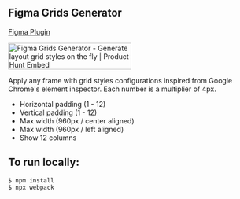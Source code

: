 ## Figma Grids Generator
[Figma Plugin](https://www.figma.com/community/plugin/841313026689642442/Grids-Generator)

<a href="https://www.producthunt.com/posts/figma-grids-generator?utm_source=badge-top-post-badge&utm_medium=badge&utm_souce=badge-figma-grids-generator" target="_blank"><img src="https://api.producthunt.com/widgets/embed-image/v1/top-post-badge.svg?post_id=203815&theme=light&period=daily" alt="Figma Grids Generator - Generate layout grid styles on the fly | Product Hunt Embed" style="width: 250px; height: 54px;" width="250px" height="54px" /></a>


Apply any frame with grid styles configurations inspired from Google Chrome's element inspector. Each number is a multiplier of 4px.

- Horizontal padding (1 - 12)
- Vertical padding (1 - 12)
- Max width (960px / center aligned)
- Max width (960px / left aligned)
- Show 12 columns

## To run locally:

    $ npm install
    $ npx webpack

[webpack]: ../webpack/
